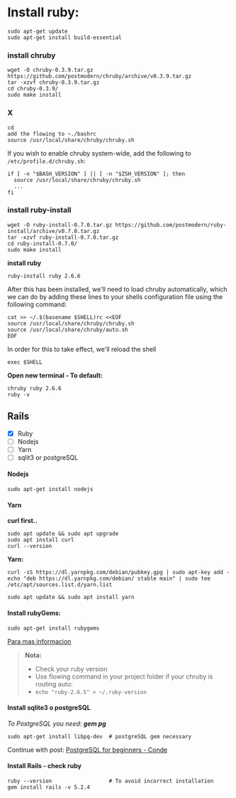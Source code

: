 # Install ruby:
```shell
sudo apt-get update
sudo apt-get install build-essential
```
### install chruby
```shell
wget -O chruby-0.3.9.tar.gz https://github.com/postmodern/chruby/archive/v0.3.9.tar.gz
tar -xzvf chruby-0.3.9.tar.gz
cd chruby-0.3.9/
sudo make install
```
### X
```shell
cd
add the flowing to ~./bashrc
source /usr/local/share/chruby/chruby.sh
```
If you wish to enable chruby system-wide, add the following to `/etc/profile.d/chruby.sh`:
```shell
if [ -n "$BASH_VERSION" ] || [ -n "$ZSH_VERSION" ]; then
  source /usr/local/share/chruby/chruby.sh
  ...
fi
```
### install ruby-install
```shell
wget -O ruby-install-0.7.0.tar.gz https://github.com/postmodern/ruby-install/archive/v0.7.0.tar.gz
tar -xzvf ruby-install-0.7.0.tar.gz
cd ruby-install-0.7.0/
sudo make install
```
__install ruby__
```shell
ruby-install ruby 2.6.6
```
After this has been installed, we'll need to load chruby automatically, which we can do by adding these lines to your shells configuration file using the following command:
```shell
cat >> ~/.$(basename $SHELL)rc <<EOF
source /usr/local/share/chruby/chruby.sh
source /usr/local/share/chruby/auto.sh
EOF
```
In order for this to take effect, we'll reload the shell
```shell
exec $SHELL
```
__Open new terminal - To default:__
```shell
chruby ruby 2.6.6
ruby -v
```
## Rails
- [X] Ruby
- [ ] Nodejs
- [ ] Yarn<br>
- [ ] sqlit3 or postgreSQL
#### Nodejs
```shell
sudo apt-get install nodejs
```
#### Yarn
__curl first..__
```shell
sudo apt update && sudo apt upgrade
sudo apt install curl
curl --version
```
__Yarn:__
```shell
curl -sS https://dl.yarnpkg.com/debian/pubkey.gpg | sudo apt-key add -
echo "deb https://dl.yarnpkg.com/debian/ stable main" | sudo tee /etc/apt/sources.list.d/yarn.list

sudo apt update && sudo apt install yarn
```
#### Install rubyGems:
```shell
sudo apt-get install rubygems
``` 
[Para mas informacion](https://www.cyberciti.biz/faq/debian-ubuntu-install-gem-the-frontend-to-rubygems/)

> __Nota:__
> - Check your ruby version
> - Use flowing command in your project folder if your chruby is routing auto: 
> - `echo "ruby-2.6.5" > ~/.ruby-version`  

#### Install sqlite3 o postgreSQL
_To PostgreSQL you need: **gem pg**_
```shell
sudo apt-get install libpq-dev  # postgreSQL gem necessary
```
Continue with post: [PostgreSQL for beginners - Conde](https://condef5.com/articles/install-and-use-postgres/)

#### Install Rails - check ruby
```shell
ruby --version                  # To avoid incorrect installation
gem install rails -v 5.2.4
```
